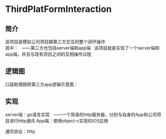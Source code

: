 # ThirdPlatFormInteraction

## 简介
该项目是模拟公司项目跟第三方交互的整个闭环操作  
其中：  
——第三方也包括server端和app端  
该项目就是实现了一个server端和app端，并且与现有项目之间的互相操作过程

## 逻辑图
口袋助理跳转第三方app逻辑示意图：

## 实现
server端：go语言实现  
——一个简易的http服务器，分别与自身的App和公司项目进行http通讯
App端：使用object-c实现的iOS应用

通讯协议：http
